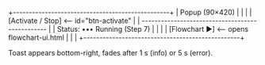 +-------------------------------------------------+
| Popup (90×420)                                  |
|                                                 |
| [Activate / Stop]  ⟵ id="btn-activate"          |
| ------------------------------------------------ |
| Status: ••• Running (Step 7)                    |
|                                                 |
| [Flowchart ▶]  ⟵ opens flowchart-ui.html        |
|                                                 |
+-------------------------------------------------+

Toast appears bottom-right, fades after 1 s (info) or 5 s (error).
